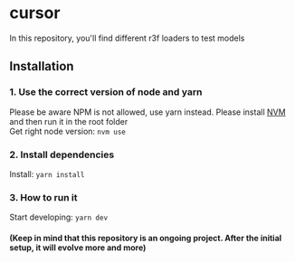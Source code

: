 # cursor

In this repository, you'll find different r3f loaders to test models

## Installation

### 1. Use the correct version of node and yarn

Please be aware NPM is not allowed, use yarn instead. Please install [NVM](https://github.com/nvm-sh/nvm) and then run it in the root folder<br /> Get right node
version: `nvm use`

### 2. Install dependencies

Install: `yarn install`

### 3. How to run it

Start developing: `yarn dev`

#### (Keep in mind that this repository is an ongoing project. After the initial setup, it will evolve more and more)

